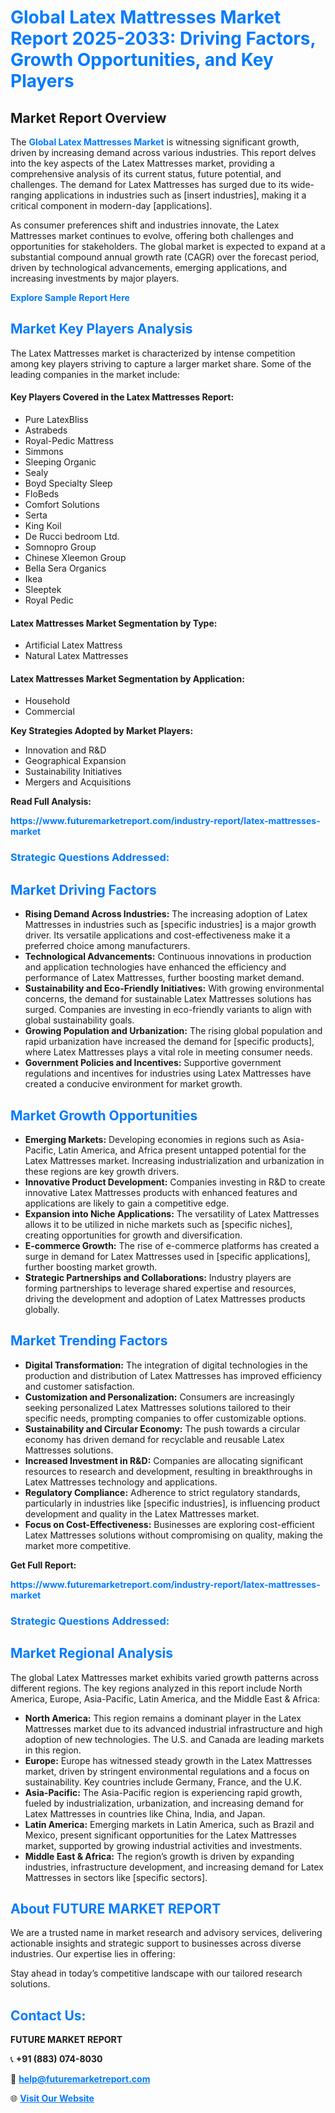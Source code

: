 <h1 style="color: #007BFF;">Global Latex Mattresses Market Report 2025-2033: Driving Factors, Growth Opportunities, and Key Players</h1>

<section id="overview">
<h2>Market Report Overview</h2>
<p>The <a href="https://www.futuremarketreport.com/industry-report/latex-mattresses-market" style="color: #007BFF; text-decoration: none;"><strong>Global Latex Mattresses Market</strong></a> is witnessing significant growth, driven by increasing demand across various industries. This report delves into the key aspects of the Latex Mattresses market, providing a comprehensive analysis of its current status, future potential, and challenges. The demand for Latex Mattresses has surged due to its wide-ranging applications in industries such as [insert industries], making it a critical component in modern-day [applications].</p>
<p>As consumer preferences shift and industries innovate, the Latex Mattresses market continues to evolve, offering both challenges and opportunities for stakeholders. The global market is expected to expand at a substantial compound annual growth rate (CAGR) over the forecast period, driven by technological advancements, emerging applications, and increasing investments by major players.</p>
</section>

<section id="overview">
<p><a href="https://www.futuremarketreport.com/request-sample/reportId=104280" style="color: #007BFF; text-decoration: none;"><strong>Explore Sample Report Here</strong></a></p>
</section>

<section id="key-players">
<h2 style="color: #007BFF;">Market Key Players Analysis</h2>
<p>The Latex Mattresses market is characterized by intense competition among key players striving to capture a larger market share. Some of the leading companies in the market include:</p>
<h4>Key Players Covered in the Latex Mattresses Report:</h4>
<ul><li>Pure LatexBliss</li><li>Astrabeds</li><li>Royal-Pedic Mattress</li><li>Simmons</li><li>Sleeping Organic</li><li>Sealy</li><li>Boyd Specialty Sleep</li><li>FloBeds</li><li>Comfort Solutions</li><li>Serta</li><li>King Koil</li><li>De Rucci bedroom Ltd.</li><li>Somnopro Group</li><li>Chinese Xleemon Group</li><li>Bella Sera Organics</li><li>Ikea</li><li>Sleeptek</li><li>Royal Pedic</li></ul>
<h4>Latex Mattresses Market Segmentation by Type:</h4>
<ul><li>Artificial Latex Mattress</li><li>Natural Latex Mattresses</li></ul>

<h4>Latex Mattresses Market Segmentation by Application:</h4>
<ul><li>Household</li><li>Commercial</li></ul>
<p><strong>Key Strategies Adopted by Market Players:</strong></p>
<ul>
<li>Innovation and R&D</li>
<li>Geographical Expansion</li>
<li>Sustainability Initiatives</li>
<li>Mergers and Acquisitions</li>
</ul>
</section>

<section>
<p><strong>Read Full Analysis: </strong></p><a href="https://www.futuremarketreport.com/industry-report/latex-mattresses-market" style="color: #007BFF; text-decoration: none;"><strong>https://www.futuremarketreport.com/industry-report/latex-mattresses-market</strong></a>
<h3 style="color: #007BFF;">Strategic Questions Addressed:</h3>
</section>

<section id="driving-factors">
<h2 style="color: #007BFF;">Market Driving Factors</h2>
<ul>
<li><strong>Rising Demand Across Industries:</strong> The increasing adoption of Latex Mattresses in industries such as [specific industries] is a major growth driver. Its versatile applications and cost-effectiveness make it a preferred choice among manufacturers.</li>
<li><strong>Technological Advancements:</strong> Continuous innovations in production and application technologies have enhanced the efficiency and performance of Latex Mattresses, further boosting market demand.</li>
<li><strong>Sustainability and Eco-Friendly Initiatives:</strong> With growing environmental concerns, the demand for sustainable Latex Mattresses solutions has surged. Companies are investing in eco-friendly variants to align with global sustainability goals.</li>
<li><strong>Growing Population and Urbanization:</strong> The rising global population and rapid urbanization have increased the demand for [specific products], where Latex Mattresses plays a vital role in meeting consumer needs.</li>
<li><strong>Government Policies and Incentives:</strong> Supportive government regulations and incentives for industries using Latex Mattresses have created a conducive environment for market growth.</li>
</ul>
</section>

<section id="growth-opportunities">
<h2 style="color: #007BFF;">Market Growth Opportunities</h2>
<ul>
<li><strong>Emerging Markets:</strong> Developing economies in regions such as Asia-Pacific, Latin America, and Africa present untapped potential for the Latex Mattresses market. Increasing industrialization and urbanization in these regions are key growth drivers.</li>
<li><strong>Innovative Product Development:</strong> Companies investing in R&D to create innovative Latex Mattresses products with enhanced features and applications are likely to gain a competitive edge.</li>
<li><strong>Expansion into Niche Applications:</strong> The versatility of Latex Mattresses allows it to be utilized in niche markets such as [specific niches], creating opportunities for growth and diversification.</li>
<li><strong>E-commerce Growth:</strong> The rise of e-commerce platforms has created a surge in demand for Latex Mattresses used in [specific applications], further boosting market growth.</li>
<li><strong>Strategic Partnerships and Collaborations:</strong> Industry players are forming partnerships to leverage shared expertise and resources, driving the development and adoption of Latex Mattresses products globally.</li>
</ul>
</section>

<section id="trending-factors">
<h2 style="color: #007BFF;">Market Trending Factors</h2>
<ul>
<li><strong>Digital Transformation:</strong> The integration of digital technologies in the production and distribution of Latex Mattresses has improved efficiency and customer satisfaction.</li>
<li><strong>Customization and Personalization:</strong> Consumers are increasingly seeking personalized Latex Mattresses solutions tailored to their specific needs, prompting companies to offer customizable options.</li>
<li><strong>Sustainability and Circular Economy:</strong> The push towards a circular economy has driven demand for recyclable and reusable Latex Mattresses solutions.</li>
<li><strong>Increased Investment in R&D:</strong> Companies are allocating significant resources to research and development, resulting in breakthroughs in Latex Mattresses technology and applications.</li>
<li><strong>Regulatory Compliance:</strong> Adherence to strict regulatory standards, particularly in industries like [specific industries], is influencing product development and quality in the Latex Mattresses market.</li>
<li><strong>Focus on Cost-Effectiveness:</strong> Businesses are exploring cost-efficient Latex Mattresses solutions without compromising on quality, making the market more competitive.</li>
</ul>
</section>

<section>
<p><strong>Get Full Report: </strong></p><a href="https://www.futuremarketreport.com/industry-report/latex-mattresses-market" style="color: #007BFF; text-decoration: none;"><strong>https://www.futuremarketreport.com/industry-report/latex-mattresses-market</strong></a>
<h3 style="color: #007BFF;">Strategic Questions Addressed:</h3>
</section>


<section id="regional-analysis">
<h2 style="color: #007BFF;">Market Regional Analysis</h2>
<p>The global Latex Mattresses market exhibits varied growth patterns across different regions. The key regions analyzed in this report include North America, Europe, Asia-Pacific, Latin America, and the Middle East & Africa:</p>
<ul>
<li><strong>North America:</strong> This region remains a dominant player in the Latex Mattresses market due to its advanced industrial infrastructure and high adoption of new technologies. The U.S. and Canada are leading markets in this region.</li>
<li><strong>Europe:</strong> Europe has witnessed steady growth in the Latex Mattresses market, driven by stringent environmental regulations and a focus on sustainability. Key countries include Germany, France, and the U.K.</li>
<li><strong>Asia-Pacific:</strong> The Asia-Pacific region is experiencing rapid growth, fueled by industrialization, urbanization, and increasing demand for Latex Mattresses in countries like China, India, and Japan.</li>
<li><strong>Latin America:</strong> Emerging markets in Latin America, such as Brazil and Mexico, present significant opportunities for the Latex Mattresses market, supported by growing industrial activities and investments.</li>
<li><strong>Middle East & Africa:</strong> The region’s growth is driven by expanding industries, infrastructure development, and increasing demand for Latex Mattresses in sectors like [specific sectors].</li>
</ul>
</section>

<footer>
<h2 style="color: #007BFF;">About FUTURE MARKET REPORT</h2>
<p>We are a trusted name in market research and advisory services, delivering actionable insights and strategic support to businesses across diverse industries. Our expertise lies in offering:</p>

<p>Stay ahead in today’s competitive landscape with our tailored research solutions.</p>

<h2 style="color: #007BFF;">Contact Us:</h2>
<p><strong>FUTURE MARKET REPORT</strong></p>
<p>📞 <strong>+91 (883) 074-8030</strong></p>
<p>📧 <strong><a href="mailto:help@futuremarketreport.com" style="color: #007BFF;">help@futuremarketreport.com</a></strong></p>
<p>🌐 <strong><a href="https://www.futuremarketreport.com/" style="color: #007BFF;">Visit Our Website</a></strong></p>
</footer>